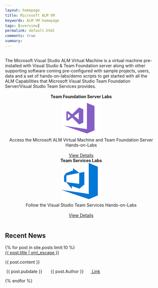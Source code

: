 ```yaml
---
layout: homepage
title: Microsoft ALM VM
keywords: ALM VM homepage
tags: [overview]
permalink: default.html
comments: true
summary: 
---
```

        
 <!--<img src="http://vsalmvm.azurewebsites.net/wp-content/uploads/2015/09/ALM-VM-banner-0915.png" width="760" height="177" />-->

<br>
<span class="introText">
The Microsoft Visual Studio ALM Virtual Machine is a virtual machine pre-installed with Visual Studio & Team Foundation server along with other supporting software coming pre-configured with sample projects, users, data and a set of hands-on-labs/demo scripts to get started with all the ALM Capabilities that Microsoft Visual Studio Team Foundation Server/Visual Studio Team Services provides. 
</span>
<br />
<br />
 
<div class="row">
    <div class="col-md-1"></div>
    <div class="lab-item col-md-4" align="center">
          <span class="headnews"> <b> Team Foundation Server Labs</b></span><br />
             <a href="labs/tfs"><img src="images/vside.png"/></a><br />
           <span class="mainPageText"> Access the Microsoft ALM Virtual Machine and Team Foundation Server Hands-on-Labs</span><br /><br />
           <a href="labs/tfs" class="c-glyph"><span class="lab-details">View Details</span></a>
    </div>
    <div class="col-md-1"></div>
    <div class="lab-item col-md-4" align="center">
         <span class="headnews"> <b> Team Services Labs</b></span><br />
        <a href="labs/vsts"><img src="images/vstslogo.png"/></a><br />
       <span class="mainPageText"> Follow the Visual Studio Team Services Hands-on-Labs</span><br /><br />
       <a href="labs/vsts" class="c-glyph"><span class="lab-details">View Details</span></a>
    </div>
</div>

 <div class="clear"></div>

<br />

<h2> Recent News </h2>
 {% for post in site.posts limit:10 %}
<div class="headline">

<span class="headnews">
<a href="{{ post.pageurl | prepend: site.baseurl| prepend: site.url }}">{{ post.title | xml_escape }}</a>
</span> 
<p>
{{ post.content }}
</p>
<div class="newsitem">
<span class="newsfooter">
<span class="glyphicon glyphicon-time"></span> &nbsp;{{ post.pubdate }}  &nbsp;&nbsp;&nbsp; <span class="glyphicon glyphicon-user"></span> &nbsp; {{ post.Author }}   &nbsp;&nbsp;&nbsp; <span class="glyphicon glyphicon-link"></span>&nbsp;<a href="{{ post.pageurl | prepend: site.baseurl| prepend: site.url }}">   Link</a>
</span>
</div>
</div>

{% endfor %}


 









